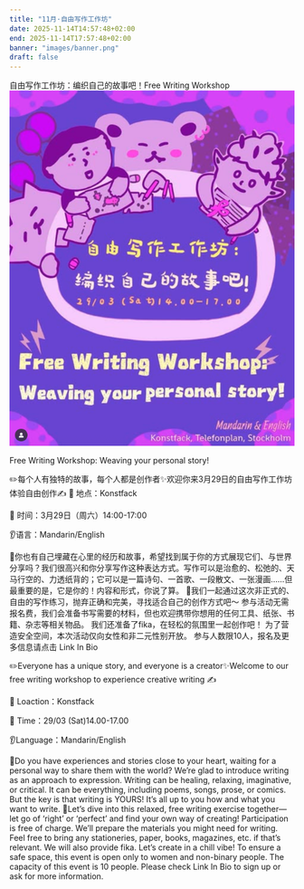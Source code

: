 ```yaml
---
title: "11月·自由写作工作坊"
date: 2025-11-14T14:57:48+02:00         
end: 2025-11-14T17:57:48+02:00
banner: "images/banner.png"     
draft: false
---
```

自由写作工作坊：编织自己的故事吧！Free Writing Workshop
![图片](/events/2025-11-workshop/image.png)
<!--more-->
Free Writing Workshop: Weaving your personal story!

✏️每个人有独特的故事，每个人都是创作者✨欢迎你来3月29日的自由写作工作坊体验自由创作✍️ 📍 地点：Konstfack

📅 时间：3月29日（周六）14:00-17:00

👂语言：Mandarin/English

🎨你也有自己埋藏在心里的经历和故事，希望找到属于你的方式展现它们、与世界分享吗？我们很高兴和你分享写作这种表达方式。写作可以是治愈的、松弛的、天马行空的、力透纸背的；它可以是一篇诗句、一首歌、一段散文、一张漫画……但最重要的是，它是你的！内容和形式，你说了算。
👏我们一起通过这次非正式的、自由的写作练习，抛弃正确和完美，寻找适合自己的创作方式吧～ 参与活动无需报名费，我们会准备书写需要的材料，但也欢迎携带你想用的任何工具、纸张、书籍、杂志等相关物品。 我们还准备了fika，在轻松的氛围里一起创作吧！
为了营造安全空间，本次活动仅向女性和非二元性别开放。 参与人数限10人，报名及更多信息请点击 Link In Bio

✏️Everyone has a unique story, and everyone is a creator✨Welcome to our free writing workshop to experience creative writing ✍️

📍 Loaction：Konstfack

📅 Time：29/03 (Sat)14.00-17.00

👂Language：Mandarin/English

🎨Do you have experiences and stories close to your heart, waiting for a personal way to share them with the world? We’re glad to introduce writing as an approach to expression. Writing can be healing, relaxing, imaginative, or critical. It can be everything, including poems, songs, prose, or comics. But the key is that writing is YOURS! It’s all up to you how and what you want to write. 👏Let’s dive into this relaxed, free writing exercise together—let go of ‘right’ or ‘perfect’ and find your own way of creating!
Participation is free of charge. We’ll prepare the materials you might need for writing. Feel free to bring any stationeries, paper, books, magazines, etc. if that’s relevant. We will also provide fika. Let’s create in a chill vibe!
To ensure a safe space, this event is open only to women and non-binary people. The capacity of this event is 10 people. Please check Link In Bio to sign up or ask for more information.
